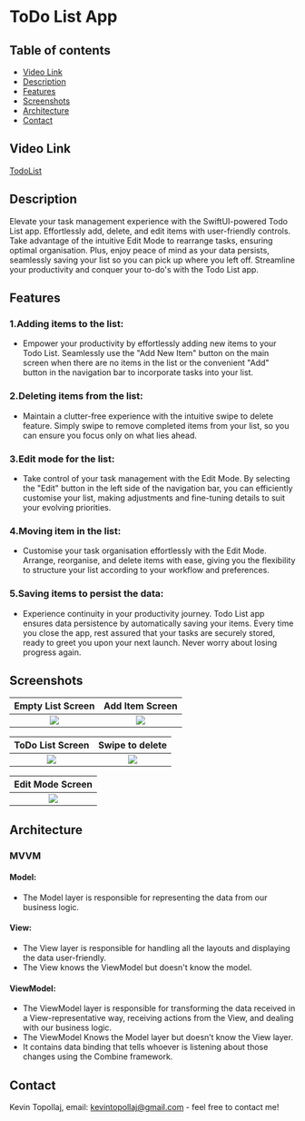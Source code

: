 # ToDo List App

## Table of contents
* [Video Link](#video-link)
* [Description](#description)
* [Features](#Features)
* [Screenshots](#screenshots)
* [Architecture](#architecture)
* [Contact](#contact)

## Video Link

[TodoList]()


## Description

Elevate your task management experience with the SwiftUI-powered Todo List app. Effortlessly add, delete, and edit items with user-friendly controls. Take advantage of the intuitive Edit Mode to rearrange tasks, ensuring optimal organisation. Plus, enjoy peace of mind as your data persists, seamlessly saving your list so you can pick up where you left off. Streamline your productivity and conquer your to-do's with the Todo List app.


## Features 

### 1.Adding items to the list:

- Empower your productivity by effortlessly adding new items to your Todo List. Seamlessly use the "Add New Item" button on the main screen when there are no items in the list or the convenient "Add" button in the navigation bar to incorporate tasks into your list.


### 2.Deleting items from the list:

- Maintain a clutter-free experience with the intuitive swipe to delete feature. Simply swipe to remove completed items from your list, so you can ensure you focus only on what lies ahead.


### 3.Edit mode for the list:

- Take control of your task management with the Edit Mode. By selecting the "Edit" button in the left side of the navigation bar, you can efficiently customise your list, making adjustments and fine-tuning details to suit your evolving priorities.


### 4.Moving item in the list:

- Customise your task organisation effortlessly with the Edit Mode. Arrange, reorganise, and delete items with ease, giving you the flexibility to structure your list according to your workflow and preferences.


### 5.Saving items to persist the data:

- Experience continuity in your productivity journey. Todo List app ensures data persistence by automatically saving your items. Every time you close the app, rest assured that your tasks are securely stored, ready to greet you upon your next launch. Never worry about losing progress again.



## Screenshots

Empty List Screen          |  Add Item Screen
:-------------------------:|:-------------------------:
![](./img/S1.png)          |  ![](./img/S2.png)

ToDo List Screen           |  Swipe to delete
:-------------------------:|:-------------------------:
![](./img/S3.png)          |  ![](./img/S4.png)

Edit Mode Screen           | 
:-------------------------:|
![](./img/S5.png)          |



## Architecture

### MVVM

#### Model:

- The Model layer is responsible for representing the data from our business logic.


#### View:

- The View layer is responsible for handling all the layouts and displaying the data user-friendly. 
- The View knows the ViewModel but doesn't know the model.


#### ViewModel:

- The ViewModel layer is responsible for transforming the data received in a View-representative way, receiving actions from the View, and dealing with our business logic.
- The ViewModel Knows the Model layer but doesn’t know the View layer.
- It contains data binding that tells whoever is listening about those changes using the Combine framework. 



## Contact
Kevin Topollaj, email: kevintopollaj@gmail.com - feel free to contact me!
